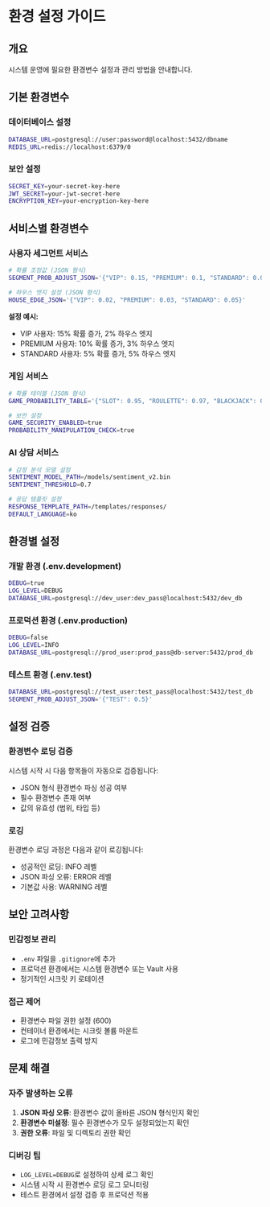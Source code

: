 # 환경 설정 가이드

## 개요
시스템 운영에 필요한 환경변수 설정과 관리 방법을 안내합니다.

## 기본 환경변수

### 데이터베이스 설정
```bash
DATABASE_URL=postgresql://user:password@localhost:5432/dbname
REDIS_URL=redis://localhost:6379/0
```

### 보안 설정
```bash
SECRET_KEY=your-secret-key-here
JWT_SECRET=your-jwt-secret-here
ENCRYPTION_KEY=your-encryption-key-here
```

## 서비스별 환경변수

### 사용자 세그먼트 서비스
```bash
# 확률 조정값 (JSON 형식)
SEGMENT_PROB_ADJUST_JSON='{"VIP": 0.15, "PREMIUM": 0.1, "STANDARD": 0.05}'

# 하우스 엣지 설정 (JSON 형식)
HOUSE_EDGE_JSON='{"VIP": 0.02, "PREMIUM": 0.03, "STANDARD": 0.05}'
```

**설정 예시:**
- VIP 사용자: 15% 확률 증가, 2% 하우스 엣지
- PREMIUM 사용자: 10% 확률 증가, 3% 하우스 엣지
- STANDARD 사용자: 5% 확률 증가, 5% 하우스 엣지

### 게임 서비스
```bash
# 확률 테이블 (JSON 형식)
GAME_PROBABILITY_TABLE='{"SLOT": 0.95, "ROULETTE": 0.97, "BLACKJACK": 0.99}'

# 보안 설정
GAME_SECURITY_ENABLED=true
PROBABILITY_MANIPULATION_CHECK=true
```

### AI 상담 서비스
```bash
# 감정 분석 모델 설정
SENTIMENT_MODEL_PATH=/models/sentiment_v2.bin
SENTIMENT_THRESHOLD=0.7

# 응답 템플릿 설정
RESPONSE_TEMPLATE_PATH=/templates/responses/
DEFAULT_LANGUAGE=ko
```

## 환경별 설정

### 개발 환경 (.env.development)
```bash
DEBUG=true
LOG_LEVEL=DEBUG
DATABASE_URL=postgresql://dev_user:dev_pass@localhost:5432/dev_db
```

### 프로덕션 환경 (.env.production)
```bash
DEBUG=false
LOG_LEVEL=INFO
DATABASE_URL=postgresql://prod_user:prod_pass@db-server:5432/prod_db
```

### 테스트 환경 (.env.test)
```bash
DATABASE_URL=postgresql://test_user:test_pass@localhost:5432/test_db
SEGMENT_PROB_ADJUST_JSON='{"TEST": 0.5}'
```

## 설정 검증

### 환경변수 로딩 검증
시스템 시작 시 다음 항목들이 자동으로 검증됩니다:
- JSON 형식 환경변수 파싱 성공 여부
- 필수 환경변수 존재 여부
- 값의 유효성 (범위, 타입 등)

### 로깅
환경변수 로딩 과정은 다음과 같이 로깅됩니다:
- 성공적인 로딩: INFO 레벨
- JSON 파싱 오류: ERROR 레벨
- 기본값 사용: WARNING 레벨

## 보안 고려사항

### 민감정보 관리
- `.env` 파일을 `.gitignore`에 추가
- 프로덕션 환경에서는 시스템 환경변수 또는 Vault 사용
- 정기적인 시크릿 키 로테이션

### 접근 제어
- 환경변수 파일 권한 설정 (600)
- 컨테이너 환경에서는 시크릿 볼륨 마운트
- 로그에 민감정보 출력 방지

## 문제 해결

### 자주 발생하는 오류
1. **JSON 파싱 오류**: 환경변수 값이 올바른 JSON 형식인지 확인
2. **환경변수 미설정**: 필수 환경변수가 모두 설정되었는지 확인
3. **권한 오류**: 파일 및 디렉토리 권한 확인

### 디버깅 팁
- `LOG_LEVEL=DEBUG`로 설정하여 상세 로그 확인
- 시스템 시작 시 환경변수 로딩 로그 모니터링
- 테스트 환경에서 설정 검증 후 프로덕션 적용
